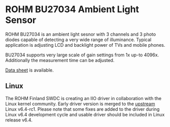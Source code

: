 # ROHM BU27034 Ambient Light Sensor

ROHM BU27034 is an ambient light sesnor with 3 channels and 3 photo diodes
capable of detecting a very wide range of illuminance. Typical application
is adjusting LCD and backlight power of TVs and mobile phones.

BU27034 supports very large scale of gain settings from 1x up-to 4096x.
Additionally the measurement time can be adjusted.

[Data sheet](https://fscdn.rohm.com/en/products/databook/datasheet/ic/sensor/light/bu27034nuc-e.pdf) is available.

## Linux

The ROHM Finland SWDC is creating an IIO driver in collaboration with the Linux kernel community. Early driver version is merged to the [upstream](https://git.kernel.org/pub/scm/linux/kernel/git/torvalds/linux.git/commit/?id=e52afbd61039e2c5a4e611e23b4aa963d34a4aef) Linux v6.4-rc1. Please note that some fixes are added to the driver during Linux v6.4 development cycle and usable driver should be included in Linux release v6.4.
